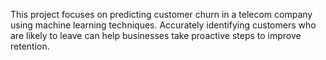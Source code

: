 This project focuses on predicting customer churn in a telecom company using machine learning techniques. Accurately identifying customers who are likely to leave can help businesses take proactive steps to improve retention.
